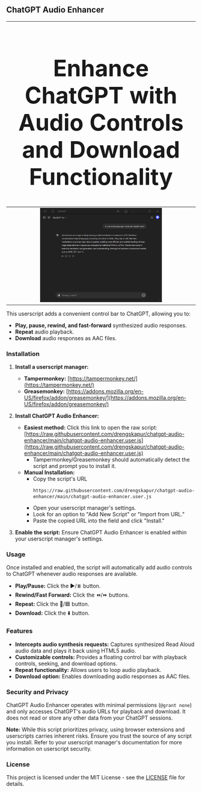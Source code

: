## ChatGPT Audio Enhancer

| <h1 style="font-size:60px;">Enhance ChatGPT with Audio Controls and Download Functionality</h1> |
|:-:|
| <img src="https://raw.githubusercontent.com/drengskapur/chatgpt-audio-enhancer/main/chatgpt-audio-enhancer.gif" width="66%"> |

This userscript adds a convenient control bar to ChatGPT, allowing you to:

* **Play, pause, rewind, and fast-forward** synthesized audio responses.
* **Repeat** audio playback.
* **Download** audio responses as AAC files.

### Installation

1. **Install a userscript manager:**

   * **Tampermonkey:** [https://tampermonkey.net/](https://tampermonkey.net/)
   * **Greasemonkey:** [https://addons.mozilla.org/en-US/firefox/addon/greasemonkey/](https://addons.mozilla.org/en-US/firefox/addon/greasemonkey/)

2. **Install ChatGPT Audio Enhancer:**

   * **Easiest method:** Click this link to open the raw script: [https://raw.githubusercontent.com/drengskapur/chatgpt-audio-enhancer/main/chatgpt-audio-enhancer.user.js](https://raw.githubusercontent.com/drengskapur/chatgpt-audio-enhancer/main/chatgpt-audio-enhancer.user.js)
     - Tampermonkey/Greasemonkey should automatically detect the script and prompt you to install it.
   * **Manual Installation:**
     - Copy the script's URL
       ```
       https://raw.githubusercontent.com/drengskapur/chatgpt-audio-enhancer/main/chatgpt-audio-enhancer.user.js
       ```
     - Open your userscript manager's settings.
     - Look for an option to "Add New Script" or "Import from URL."
     - Paste the copied URL into the field and click "Install."

3. **Enable the script:** Ensure ChatGPT Audio Enhancer is enabled within your userscript manager's settings.

### Usage

Once installed and enabled, the script will automatically add audio controls to ChatGPT whenever audio responses are available.

* **Play/Pause:** Click the ▶️/⏸️ button.
* **Rewind/Fast Forward:** Click the ⏪/⏩ buttons.
* **Repeat:** Click the 🔁/🟦 button.
* **Download:** Click the ⬇️ button.

### Features

* **Intercepts audio synthesis requests:** Captures synthesized Read Aloud audio data and plays it back using HTML5 audio.
* **Customizable controls:** Provides a floating control bar with playback controls, seeking, and download options.
* **Repeat functionality:** Allows users to loop audio playback.
* **Download option:** Enables downloading audio responses as AAC files.

### Security and Privacy

ChatGPT Audio Enhancer operates with minimal permissions (`@grant none`) and only accesses ChatGPT's audio URLs for playback and download. It does not read or store any other data from your ChatGPT sessions.

**Note:** While this script prioritizes privacy, using browser extensions and userscripts carries inherent risks. Ensure you trust the source of any script you install. Refer to your userscript manager's documentation for more information on userscript security.

### License

This project is licensed under the MIT License - see the [LICENSE](LICENSE) file for details.
